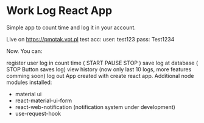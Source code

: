 # Work Log React App
Simple app to count time and log it in your account.

Live on https://pmotak.vot.pl
test acc:
user: test123
pass: Test1234

Now. You can:

register user
log in
count time ( START PAUSE STOP )
save log at database ( STOP Button saves log)
view history (now only last 10 logs, more features comming soon)
log out
App created with create react app. Additional node modules installed:
- material ui
- react-material-ui-form
- react-web-notification (notification system under development)
- use-request-hook
